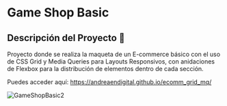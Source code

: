 # Game Shop Basic

## Descripción del Proyecto :scroll:

Proyecto donde se realiza la maqueta de un E-commerce básico con el uso de CSS Grid y Media Queries para Layouts Responsivos, con anidaciones de Flexbox para la distribución de elementos dentro de cada sección.

Puedes acceder aquí: https://andreaendigital.github.io/ecomm_grid_mq/


![GameShopBasic2](https://github.com/user-attachments/assets/a81fff20-e32d-4934-b10c-ffc83bb3b8fe)




